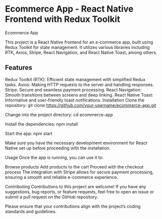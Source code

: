 # Ecommerce App - React Native Frontend with Redux Toolkit
Ecommerce App

This project is a React Native frontend for an e-commerce app, built using Redux Toolkit for state management. It utilizes various libraries including RTK, Axios, Stripe, React Navigation, and React Native Toast, among others.

## Features
Redux Toolkit (RTK): Efficient state management with simplified Redux tasks.
Axios: Making HTTP requests to the server and handling responses.
Stripe: Secure and seamless payment processing.
React Navigation: Smooth transitions between screens and deep linking.
React Native Toast: Informative and user-friendly toast notifications.
Installation
Clone the repository:
  git clone https://github.com/your-username/ecommerce-app.git

Change into the project directory:
  cd ecommerce-app

Install the dependencies:
  npm install

Start the app:
  npm start

Make sure you have the necessary development environment for React Native set up before proceeding with the installation.

Usage
Once the app is running, you can use it to:

Browse products
Add products to the cart
Proceed with the checkout process
The integration with Stripe allows for secure payment processing, ensuring a smooth and reliable e-commerce experience.

Contributing
Contributions to this project are welcome! If you have any suggestions, bug reports, or feature requests, feel free to open an issue or submit a pull request on the GitHub repository.

Please ensure that your contributions align with the project’s coding standards and guidelines.
